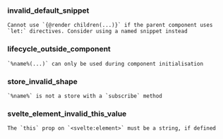 ### invalid_default_snippet

```
Cannot use `{@render children(...)}` if the parent component uses `let:` directives. Consider using a named snippet instead
```

### lifecycle_outside_component

```
`%name%(...)` can only be used during component initialisation
```

### store_invalid_shape

```
`%name%` is not a store with a `subscribe` method
```

### svelte_element_invalid_this_value

```
The `this` prop on `<svelte:element>` must be a string, if defined
```
